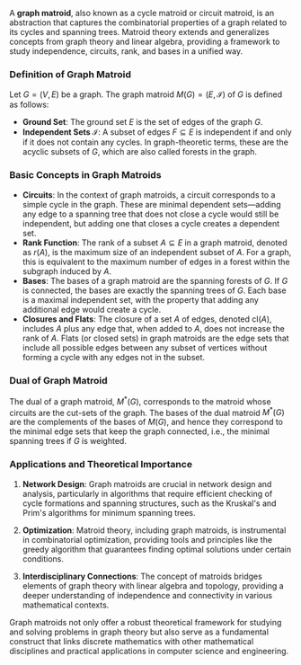 A **graph matroid**, also known as a cycle matroid or circuit matroid, is an abstraction that captures the combinatorial properties of a graph related to its cycles and spanning trees. Matroid theory extends and generalizes concepts from graph theory and linear algebra, providing a framework to study independence, circuits, rank, and bases in a unified way. 

### Definition of Graph Matroid

Let $G = (V, E)$ be a graph. The graph matroid $M(G) = (E, \mathcal{I})$ of $G$ is defined as follows:

- **Ground Set**: The ground set $E$ is the set of edges of the graph $G$.
- **Independent Sets $\mathcal{I}$**: A subset of edges $F \subseteq E$ is independent if and only if it does not contain any cycles. In graph-theoretic terms, these are the acyclic subsets of $G$, which are also called forests in the graph.

### Basic Concepts in Graph Matroids

- **Circuits**: In the context of graph matroids, a circuit corresponds to a simple cycle in the graph. These are minimal dependent sets—adding any edge to a spanning tree that does not close a cycle would still be independent, but adding one that closes a cycle creates a dependent set.
- **Rank Function**: The rank of a subset $A \subseteq E$ in a graph matroid, denoted as $r(A)$, is the maximum size of an independent subset of $A$. For a graph, this is equivalent to the maximum number of edges in a forest within the subgraph induced by $A$.
- **Bases**: The bases of a graph matroid are the spanning forests of $G$. If $G$ is connected, the bases are exactly the spanning trees of $G$. Each base is a maximal independent set, with the property that adding any additional edge would create a cycle.
- **Closures and Flats**: The closure of a set $A$ of edges, denoted $\text{cl}(A)$, includes $A$ plus any edge that, when added to $A$, does not increase the rank of $A$. Flats (or closed sets) in graph matroids are the edge sets that include all possible edges between any subset of vertices without forming a cycle with any edges not in the subset.

### Dual of Graph Matroid

The dual of a graph matroid, $M^*(G)$, corresponds to the matroid whose circuits are the cut-sets of the graph. The bases of the dual matroid $M^*(G)$ are the complements of the bases of $M(G)$, and hence they correspond to the minimal edge sets that keep the graph connected, i.e., the minimal spanning trees if $G$ is weighted.

### Applications and Theoretical Importance

1. **Network Design**: Graph matroids are crucial in network design and analysis, particularly in algorithms that require efficient checking of cycle formations and spanning structures, such as the Kruskal's and Prim's algorithms for minimum spanning trees.

2. **Optimization**: Matroid theory, including graph matroids, is instrumental in combinatorial optimization, providing tools and principles like the greedy algorithm that guarantees finding optimal solutions under certain conditions.

3. **Interdisciplinary Connections**: The concept of matroids bridges elements of graph theory with linear algebra and topology, providing a deeper understanding of independence and connectivity in various mathematical contexts.

Graph matroids not only offer a robust theoretical framework for studying and solving problems in graph theory but also serve as a fundamental construct that links discrete mathematics with other mathematical disciplines and practical applications in computer science and engineering.